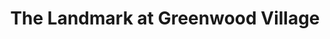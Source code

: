 ---
title: "The Landmark at Greenwood Village"
url: /greenwood-village/the-landmark-at-greenwood-village/
shop: mall
---